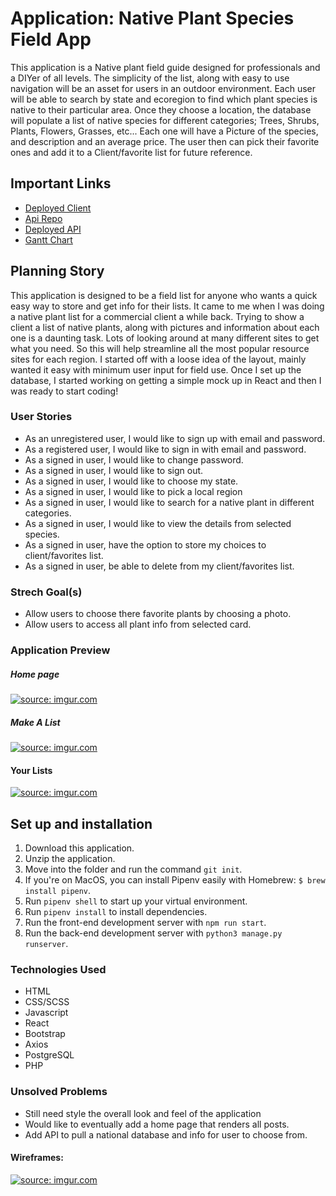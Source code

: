 # Application: Native Plant Species Field App

This application is a Native plant field guide designed for professionals and a DIYer of all levels.  The simplicity of the list, along with easy to use navigation will be an asset for users in an outdoor environment. Each user will be able to search by state and ecoregion to find which plant species is native to their particular area. Once they choose a location, the database will populate a list of native species for different categories; Trees, Shrubs, Plants, Flowers, Grasses, etc...  Each one will have a Picture of the species, and description and an average price.  The user then can pick their favorite ones and add it to a Client/favorite list for future reference.

## Important Links

- [Deployed Client](https://louisdamico.github.io/record-collection-client/)
- [Api Repo](https://louisdamico.github.io/native-plants-api/)
- [Deployed API](https://native-plants-app.herokuapp.com/)
- [Gantt Chart](https://docs.google.com/spreadsheets/d/1hUHYbxF8i37bEgrGfgN9qWebLXFGVB-AdIgRZn4mn1o/edit?usp=sharing)

## Planning Story

This application is designed to be a field list for anyone who wants a quick easy way to store and get info for their lists. It came to me when I was doing a native plant list for a commercial client a while back.  Trying to show a client a list of native plants, along with pictures and information about each one is a daunting task.  Lots of looking around at many different sites to get what you need.  So this will help streamline all the most popular resource sites for each region.
I started off with a loose idea of the layout, mainly wanted it easy with minimum user input for field use. Once I set up the database, I started working on getting a simple mock up in React and then I was ready to start coding!

### User Stories

- As an unregistered user, I would like to sign up with email and password.
- As a registered user, I would like to sign in with email and password.
- As a signed in user, I would like to change password.
- As a signed in user, I would like to sign out.
- As a signed in user, I would like to choose my state.
- As a signed in user, I would like to pick a local region
- As a signed in user, I would like to search for a native plant in different categories.
- As a signed in user, I would like to view the details from selected species.
- As a signed in user, have the option to store my choices to client/favorites list.
- As a signed in user, be able to delete from my client/favorites list.

### Strech Goal(s)

- Allow users to choose there favorite plants by choosing a photo.
- Allow users to access all plant info from selected card.

### Application Preview
##### Home page
<a href="https://imgur.com/YGgQJ3g"><img src="https://i.imgur.com/YGgQJ3g.jpg" title="source: imgur.com" /></a>
##### Make A List
<a href="https://imgur.com/YBj8byC"><img src="https://i.imgur.com/YBj8byC.png" title="source: imgur.com" /></a>
#### Your Lists
<a href="https://imgur.com/r7IKbd5"><img src="https://i.imgur.com/r7IKbd5.png" title="source: imgur.com" /></a>

## Set up and installation
1. Download this application.
2. Unzip the application.
3. Move into the folder and run the command `git init`.
4. If you're on MacOS, you can install Pipenv easily with Homebrew: `$ brew install pipenv`.
5. Run `pipenv shell` to start up your virtual environment.
6. Run `pipenv install` to install dependencies.
7. Run the front-end development server with `npm run start`.
8. Run the back-end development server with `python3 manage.py runserver`.

### Technologies Used

- HTML
- CSS/SCSS
- Javascript
- React
- Bootstrap
- Axios
- PostgreSQL
- PHP

### Unsolved Problems

- Still need style the overall look and feel of the application
- Would like to eventually add a home page that renders all posts.
- Add API to pull a national database and info for user to choose from.

#### Wireframes:
<a href="https://imgur.com/9gEaUvw"><img src="https://i.imgur.com/9gEaUvw.png" title="source: imgur.com" /></a>
